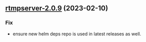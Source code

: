 

## [rtmpserver-2.0.9](https://github.com/truecharts/charts/compare/rtmpserver-2.0.8...rtmpserver-2.0.9) (2023-02-10)

### Fix

- ensure new helm deps repo is used in latest releases as well.
  
  